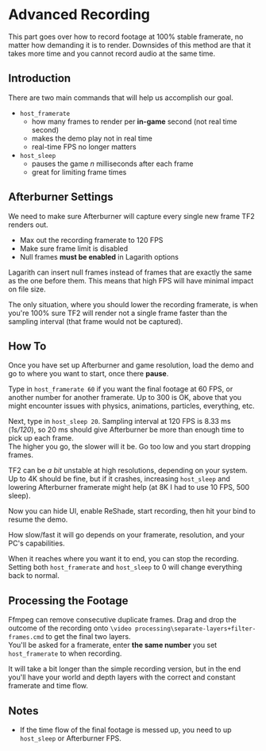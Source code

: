 # Advanced Recording

This part goes over how to record footage at 100% stable framerate,
no matter how demanding it is to render. Downsides of this method are
that it takes more time and you cannot record audio at the same time.

## Introduction

There are two main commands that will help us accomplish our goal.
- `host_framerate`
  - how many frames to render per **in-game** second (not real time second)
  - makes the demo play not in real time
  - real-time FPS no longer matters
- `host_sleep`
  - pauses the game _n_ milliseconds after each frame
  - great for limiting frame times

## Afterburner Settings

We need to make sure Afterburner will capture every single new frame TF2 renders out.
- Max out the recording framerate to 120 FPS
- Make sure frame limit is disabled
- Null frames **must be enabled** in Lagarith options

Lagarith can insert null frames instead of frames that are exactly the same as the
one before them. This means that high FPS will have minimal impact on file size.  

The only situation, where you should lower the recording framerate,
is when you're 100% sure TF2 will render not a single frame faster than
the sampling interval (that frame would not be captured).

## How To

Once you have set up Afterburner and game resolution, load the demo and go
to where you want to start, once there **pause**.

Type in `host_framerate 60` if you want the final footage at 60 FPS,
or another number for another framerate. Up to 300 is OK, above that you
might encounter issues with physics, animations, particles, everything, etc.

Next, type in `host_sleep 20`. Sampling interval at 120 FPS is  8.33 ms (_1s/120_),
so 20 ms should give Afterburner be more than enough time to pick up each frame.  
The higher you go, the slower will it be. Go too low and you start dropping frames.

TF2 can be _a bit_ unstable at high resolutions, depending on your system.
Up to 4K should be fine, but if it crashes, increasing `host_sleep` and lowering
Afterburner framerate might help (at 8K I had to use 10 FPS, 500 sleep).

Now you can hide UI, enable ReShade, start recording,
then hit your bind to resume the demo.

How slow/fast it will go depends on your framerate, resolution,
and your PC's capabilities.

When it reaches where you want it to end, you can stop the recording.
Setting both `host_framerate` and `host_sleep` to 0 will change everything
back to normal.

## Processing the Footage

Ffmpeg can remove consecutive duplicate frames. Drag and drop the outcome
of the recording onto `\video processing\separate-layers+filter-frames.cmd`
to get the final two layers.  
You'll be asked for a framerate, enter **the same number** you set `host_framerate`
to when recording.

It will take a bit longer than the simple recording version,
but in the end you'll have your world and depth layers with
the correct and constant framerate and time flow.

## Notes

- If the time flow of the final footage is messed up, you need to up `host_sleep`
  or Afterburner FPS.





